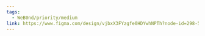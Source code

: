 ```yaml
---
tags:
  - WeB0nd/priority/medium
link: https://www.figma.com/design/vjbxX3FYzgfe0HDYwhNPTh?node-id=298-5252#1195269696
---
```


